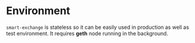 # Environment

`smart-exchange` is stateless so it can be easily used in production as well as test environment. It requires **geth** node running in the background.
